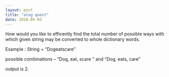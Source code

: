 ```yaml
---
layout: post
title: "alog quest"
date: 2018-05-02
---
```


How would you like to efficently find the total number of possible ways with which given string may be converted to whole dictionary words. 

Example : 
String = “Dogeatscare” 

possible combinations – “Dog, eat, scare ” and “Dog, eats, care” 

output is 2.
